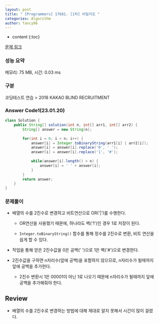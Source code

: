 ```yaml
---
layout: post
title: " [Programmers] 17681. [1차] 비밀지도 "
categories: Algorithm
author: fancy96
---
```

* content
{:toc}

[문제 링크](https://school.programmers.co.kr/learn/courses/30/lessons/17681)

### 성능 요약

메모리: 75 MB, 시간: 0.03 ms

### 구분

코딩테스트 연습 > 2018 KAKAO BLIND RECRUITMENT

### Answer Code1(23.01.20)

```java
class Solution {
    public String[] solution(int n, int[] arr1, int[] arr2) {
        String[] answer = new String[n];
    
        for(int i = 0; i < n; i++) {
            answer[i] = Integer.toBinaryString(arr1[i] | arr2[i]);
            answer[i] = answer[i].replace('0', ' ');
            answer[i] = answer[i].replace('1', '#');
            
            while(answer[i].length() < n) {
                answer[i] = ' ' + answer[i];
            }
        }
        return answer;
    }
}
```

### 문제풀이

* 배열의 수를 2진수로 변경하고 비트연산으로 OR('|')를 수행한다.

    * OR연산을 사용했기 때문에, 하나라도 벽('1')인 경우 1로 저장이 된다.

    * `Integer.toBinaryString()` 함수를 통해 정수를 2진수로 변환, 비트 연산을 쉽게 할 수 있다.

* 작업을 통해 얻은 2진수값을 0은 공백(' ')으로 1은 벽('#')으로 변경한다.

* 2진수값을 구하면 n자리수(앞에 공백)을 포함하지 않으므로, n자리수가 될때까지 앞에 공백을 추가헌다.

    * 2진수 변환시 1은 00001이 아닌 1로 나오기 때문에 n자리수가 될때까지 앞에 공백을 추가해줘야 한다.


## Review

* 배열의 수를 2진수로 변경하는 방법에 대해 제대로 알지 못해서 시간이 많이 걸렸다.
